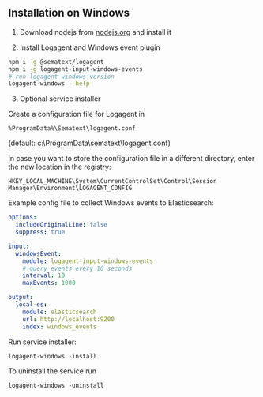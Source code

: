 ## Installation on Windows

1) Download nodejs from [nodejs.org](https://nodejs.org/en/download/) and install it

2) Install Logagent and Windows event plugin

``` bash
npm i -g @sematext/logagent
npm i -g logagent-input-windows-events
# run logagent windows version 
logagent-windows --help 
```

3) Optional service installer

Create a configuration file for Logagent in 
```
%ProgramData%\Sematext\logagent.conf
```  
(default: c:\ProgramData\sematext\logagent.conf)

In case you want to store the configuration file in a different directory, enter the new location in the registry:

```
HKEY_LOCAL_MACHINE\System\CurrentControlSet\Control\Session Manager\Environment\LOGAGENT_CONFIG
```

Example config file to collect Windows events to Elasticsearch: 

```yaml
options:
  includeOriginalLine: false
  suppress: true

input:
  windowsEvent:
    module: logagent-input-windows-events 
    # query events every 10 seconds
    interval: 10
    maxEvents: 1000

output:  
  local-es:
    module: elasticsearch
    url: http://localhost:9200
    index: windows_events
```

Run service installer: 


```
logagent-windows -install
```

To uninstall the service run 

```
logagent-windows -uninstall
```
